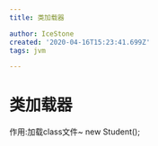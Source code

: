 ```yaml
---
title: 类加载器

author: IceStone
created: '2020-04-16T15:23:41.699Z'
tags: jvm

---
```


# 类加载器

作用:加载class文件~ new Student();

 

